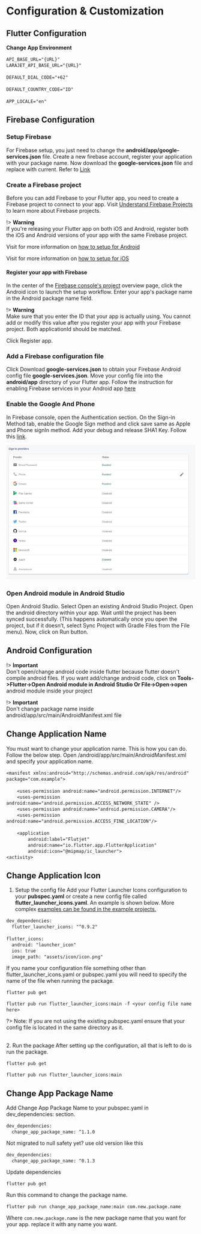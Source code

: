 # Configuration & Customization

## Flutter Configuration

**Change App Environment**

```
API_BASE_URL="{URL}"
LARAJET_API_BASE_URL="{URL}"

DEFAULT_DIAL_CODE="+62"

DEFAULT_COUNTRY_CODE="ID"

APP_LOCALE="en"
```




## Firebase Configuration

### Setup Firebase

For Firebase setup, you just need to change the **android/app/google-services.json** file.
Create a new firebase account, register your application with your package name.
Now download the **google-services.json** file and replace with current.
Refer to [Link](https://firebase.google.com/docs/android/setup)


### Create a Firebase project

Before you can add Firebase to your Flutter app, you need to create a Firebase project to connect to your app. Visit [Understand Firebase Projects](https://firebase.google.com/docs/projects/learn-more) to learn more about Firebase projects.


!> **Warning**<br>
If you're releasing your Flutter app on both iOS and Android, register both the iOS and Android versions of your app with the same Firebase project.

Visit for more information on [how to setup for Android](https://firebase.google.com/docs/flutter/setup?platform=android)

Visit for more information on [how to setup for iOS](https://firebase.google.com/docs/flutter/setup?platform=ios)


#### Register your app with Firebase

In the center of the [Firebase console's project](https://console.firebase.google.com/u/0/?pli=1) overview page, click the Android icon to launch the setup workflow.
Enter your app's package name in the Android package name field.

!> **Warning**<br>
Make sure that you enter the ID that your app is actually using. You cannot add or modify this value after you register your app with your Firebase project. Both applicationId should be matched.

Click Register app.


### Add a Firebase configuration file

Click Download **google-services.json** to obtain your Firebase Android config file **google-services.json**.
Move your config file into the **android/app** directory of your Flutter app.
Follow the instruction for enabling Firebase services in your Android app [here](https://firebase.google.com/docs/flutter/setup?platform=android)


### Enable the Google And Phone

In Firebase console, open the Authentication section.
On the Sign-in Method tab, enable the Google Sign method and click save same as Apple and Phone signIn method.
Add your debug and release SHA1 Key. Follow this [link](https://stackoverflow.com/questions/51845559/generate-sha-1-for-flutter-react-native-android-native-app).

![image info](./images/signWithSocial.png)

### Open Android module in Android Studio

Open Android Studio.
Select Open an existing Android Studio Project.
Open the android directory within your app.
Wait until the project has been synced successfully. (This happens automatically once you open the project, but if it doesn’t, select Sync Project with Gradle Files from the File menu).
Now, click on Run button.




## Android Configuration

!> **Important** <br>
Don't open/change android code inside flutter because flutter doesn't compile android files.
If you want add/change android code, click on
**Tools->Flutter->Open Android module in Android Studio Or File->Open->open** android module inside your project

!> **Important** <br>
Don't change package name inside android/app/src/main/AndroidManifest.xml file




## Change Application Name

You must want to change your application name. This is how you can do. Follow the below step.
Open /android/app/src/main/AndroidManifest.xml and specify your application name.
```
<manifest xmlns:android="http://schemas.android.com/apk/res/android" package="com.example">
                    
    <uses-permission android:name="android.permission.INTERNET"/>
    <uses-permission android:name="android.permission.ACCESS_NETWORK_STATE" />
    <uses-permission android:name="android.permission.CAMERA"/>
    <uses-permission android:name="android.permission.ACCESS_FINE_LOCATION"/>

    <application
        android:label="Flutjet"
        android:name="io.flutter.app.FlutterApplication"
        android:icon="@mipmap/ic_launcher">
<activity>
```




## Change Application Icon

1. Setup the config file
Add your Flutter Launcher Icons configuration to your **pubspec.yaml** or create a new config file called **flutter_launcher_icons.yaml**. An example is shown below. More complex [examples can be found in the example projects.](https://github.com/fluttercommunity/flutter_launcher_icons/tree/master/example)

```
dev_dependencies:
  flutter_launcher_icons: "^0.9.2"

flutter_icons:
  android: "launcher_icon"
  ios: true
  image_path: "assets/icon/icon.png"
```

If you name your configuration file something other than flutter_launcher_icons.yaml or pubspec.yaml you will need to specify the name of the file when running the package.

```
flutter pub get
```
```
flutter pub run flutter_launcher_icons:main -f <your config file name here>
```

?> Note: If you are not using the existing pubspec.yaml ensure that your config file is located in the same directory as it.

<br>
2. Run the package
After setting up the configuration, all that is left to do is run the package.

```
flutter pub get
```
```
flutter pub run flutter_launcher_icons:main
```




## Change App Package Name

Add Change App Package Name to your pubspec.yaml in dev_dependencies: section.

```
dev_dependencies: 
  change_app_package_name: ^1.1.0
```

Not migrated to null safety yet? use old version like this

```
dev_dependencies: 
  change_app_package_name: ^0.1.3
```

Update dependencies
```
flutter pub get
```
Run this command to change the package name.
```
flutter pub run change_app_package_name:main com.new.package.name
```
Where ```com.new.package.name``` is the new package name that you want for your app. replace it with any name you want.